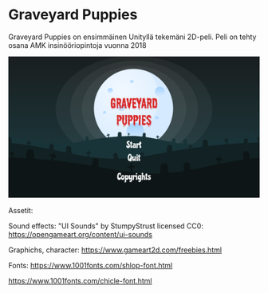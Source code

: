 # Graveyard Puppies

Graveyard Puppies on ensimmäinen Unityllä tekemäni 2D-peli. Peli on tehty osana AMK insinööriopintoja vuonna 2018

[![Demovideo](https://github.com/patedude/patedude.github.io/blob/main/Demo/gp1.png)](https://youtu.be/e9eZqai_mHc)

Assetit:

Sound effects:
"UI Sounds" by StumpyStrust licensed CC0: https://opengameart.org/content/ui-sounds

Graphichs, character:
https://www.gameart2d.com/freebies.html

Fonts:
https://www.1001fonts.com/shlop-font.html

https://www.1001fonts.com/chicle-font.html
